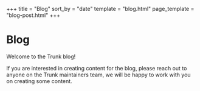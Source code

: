 +++
title = "Blog"
sort_by = "date"
template = "blog.html"
page_template = "blog-post.html"
+++

# Blog

Welcome to the Trunk blog!

If you are interested in creating content for the blog, please reach out to anyone on the Trunk maintainers team, we will be happy to work with you on creating some content.
